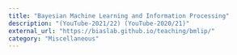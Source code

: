 ```yaml
---
title: "Bayesian Machine Learning and Information Processing"
description: "(YouTube-2021/22) (YouTube-2020/21)"
external_url: "https://biaslab.github.io/teaching/bmlip/"
category: "Miscellaneous"
---
```

